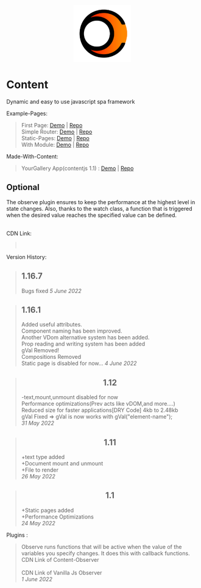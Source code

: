 <div align="center">
<img width="150px" src="https://github.com/HasanHuseyinDemir/Crud-Application-with-ContentJS/raw/master/images/contentjs.png"/>
</div>


# Content
 Dynamic and easy to use javascript spa framework
 
Example-Pages:
>First Page: [Demo](https://hasanhuseyindemir.github.io/Content/Examples/First-Page/index.html) | [Repo](https://github.com/HasanHuseyinDemir/Content/tree/main/Examples/First-Page)<br>
>Simple Router: [Demo](https://hasanhuseyindemir.github.io/Content/Examples/Simple-Router/) | [Repo](https://github.com/HasanHuseyinDemir/Content/tree/main/Examples/Simple-Router)<br>
>Static-Pages: [Demo](https://hasanhuseyindemir.github.io/Content/Examples/Test/) | [Repo](https://github.com/HasanHuseyinDemir/Content/tree/main/Examples/Test)<br>
>With Module: [Demo](https://hasanhuseyindemir.github.io/Content/Examples/With%20Module/) | [Repo](https://github.com/HasanHuseyinDemir/Content/tree/main/Examples/With%20Module)

Made-With-Content:
>YourGallery App(contentjs 1.1) : [Demo](https://hasanhuseyindemir.github.io/YourGallery-App/) | [Repo](https://github.com/HasanHuseyinDemir/YourGallery-App)

## Optional
The observe plugin ensures to keep the performance at the highest level in state changes. Also, thanks to the watch class, a function that is triggered when the desired value reaches the specified value can be defined.

<br>
CDN Link:

><script src="https://cdn.jsdelivr.net/gh/hasanhuseyindemir/Content/plugin-observe/observe-content-1.16.min.js"></script><br>
><script src="https://cdn.jsdelivr.net/gh/hasanhuseyindemir/Content/versions/content-1.16.7.js" defer></script>

Version History:
><h2>1.16.7</h2>
>Bugs fixed
><i>5 June 2022</i>

><h2>1.16.1</h2>
>Added useful attributes. <br>
>Component naming has been improved. <br>
>Another VDom alternative system has been added. <br>
>Prop reading and writing system has been added<br>
>gVal Removed!<br>
>Compositions Removed<br>
>Static page is disabled for now...
><i>4 June 2022</i>


><h2 align="center">1.12</h2>
>-text,mount,unmount disabled for now<br>
>Performance optimizations(Prev acts like vDOM,and more....)<br>
>Reduced size for faster applications[DRY Code] 4kb to 2.48kb<br>
>gVal Fixed => gVal is now works with gVal("element-name");<br>
><i align="center">31 May 2022</i>

><h2 align="center">1.11</h2>
>+text type added<br>
>+Document mount and unmount<br> 
>+File to render<br>
><i align="center">26 May 2022</i>

><h2 align="center">1.1</h2> 
>
>+Static pages added<br>
>+Performance Optimizations<br>
<i align="center">24 May 2022</i>

Plugins : 

>Observe runs functions that will be active when the value of the variables you specify changes. It does this with callback functions.<br>
>CDN Link of Content-Observer <script src="https://cdn.jsdelivr.net/gh/hasanhuseyindemir/Content/plugin-observe/observe-for-content.min.js"></script><br><br>
>CDN Link of Vanilla Js Observer <script src="https://cdn.jsdelivr.net/gh/hasanhuseyindemir/Content/plugin-observe/observe-vanilla.min.js"></script><br>
><i>1 June 2022</i>
